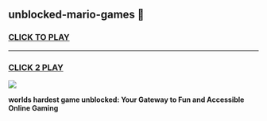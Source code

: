 
## unblocked-mario-games 👋
<h3>
<a href="https://premium.freeplayer.one?title=unblocked-mario-games&ref=14F">CLICK TO PLAY</a></h3>
<hr>

<h3>
<a href="https://premium.freeplayer.one?title=unblocked-mario-games&ref=14F">CLICK 2 PLAY</a>
  
</h3>

<a href="https://premium.freeplayer.one?title=unblocked-mario-games&ref=12F/"><img src="https://clearcache.store/games.png"></a>


**worlds hardest game unblocked: Your Gateway to Fun and Accessible Online Gaming**

